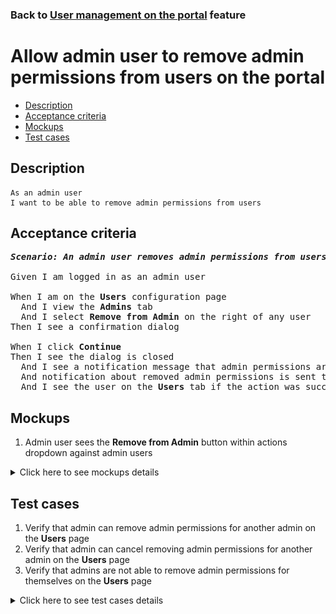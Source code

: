 ### Back to [User management on the portal](../../) feature

# Allow admin user to remove admin permissions from users on the portal

- [Description](#description)
- [Acceptance criteria](#acceptance-criteria)
- [Mockups](#mockups)
- [Test cases](#test-cases)

## Description

    As an admin user
    I want to be able to remove admin permissions from users

## Acceptance criteria

<pre>
<b><i>Scenario: An admin user removes admin permissions from users</i></b>

Given I am logged in as an admin user

When I am on the <b>Users</b> configuration page
  And I view the <b>Admins</b> tab
  And I select <b>Remove from Admin</b> on the right of any user
Then I see a confirmation dialog

When I click <b>Continue</b>
Then I see the dialog is closed
  And I see a notification message that admin permissions are OR not removed from the user
  And notification about removed admin permissions is sent to the user’s email
  And I see the user on the <b>Users</b> tab if the action was successful
</pre>

## Mockups

1. Admin user sees the <b>Remove from Admin</b> button within actions dropdown against admin users

<details>
  <summary>Click here to see mockups details</summary>

**1. Admin user sees the Remove from Admin button within actions dropdown against admin users:**

![Admin user sees the Remove from Admin button within actions dropdown against admin users](/products/sport_news_portal/web_application_features/user_management/images/admin_user_management_action_dropdown.png)

</details>

## Test cases

1. Verify that admin can remove admin permissions for another admin on the <b>Users</b> page
2. Verify that admin can cancel removing admin permissions for another admin on the <b>Users</b> page
3. Verify that admins are not able to remove admin permissions for themselves on the <b>Users</b> page

<details>
  <summary>Click here to see test cases details</summary>

### **#1. Verify that admin can remove admin permissions for another admin on the Users page**

|Preconditions|Steps|Expected result
--------------|-----|----------
|- Log in with admin account</br>- Go to the <b>Users</b> configuration page</br>- There is another admin on the <b>Admins</b> tab|1) Select the <b>Admins</b> tab</br>2) On the right of another admin, select <b>Remove from Admin</b></br>3) On the confirmation dialog, click <b>Continue</b></br>4) Log out of admin account</br>5) Log in as an another admin</br>6) Go through site pages|2) The confirmation dialog appears</br>3) Admin is set with user permissions. Notification about removed admin permissions is sent to the user’s email</br>5) The admin can log in</br>6) Another admin cannot see the admin part of the application|

### **#2. Verify that admin can cancel removing admin permissions for another admin on the Users page**

|Preconditions|Steps|Expected result
--------------|-----|----------
|- Log in with admin account</br>- Go to the <b>Users</b> configuration page</br>- There is another admin on the <b>Admins</b> tab|1) Select the <b>Admins</b> tab</br>2) On the right of another admin, select <b>Remove from Admin</b></br>3) On the confirmation dialog, click <b>Cancel</b></br>4) Log out of admin account</br>5) Log in as an another admin</br>6) Go through site pages|2) The confirmation dialog appears</br>3) The admin keeps admin permissions</br>5) The user can log in</br>6) Another admin can see the admin part of application and perform actions there|

### **#3. Verify that admins are not able to remove admin permissions for themselves on the Users page**

|Preconditions|Steps|Expected result
--------------|-----|----------
|- Log in with admin account</br>- Go to the <b>Users</b> configuration page|1) Select the <b>Admins</b> tab</br>2) On the right of another admin, select <b>Remove from Admin</b></br>|2) The warning dialog appears about no possibility to remove admin permissions for the currently logged-in user|
</details>
